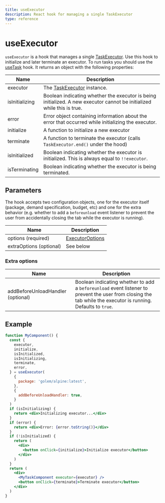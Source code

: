 ```yaml
---
title: useExecutor
description: React hook for managing a single TaskExecutor
type: reference
---
```


# useExecutor

`useExecutor` is a hook that manages a single [TaskExecutor](/docs/golem-js/reference/classes/executor_executor.TaskExecutor). Use this hook to initialize and later terminate an executor. To run tasks you should use the [useTask](/docs/creators/javascript/react/use-task) hook. It returns an object with the following properties:

| Name           | Description                                                                                                            |
|----------------|------------------------------------------------------------------------------------------------------------------------|
| executor       | The [TaskExecutor](/docs/golem-js/reference/classes/executor_executor.TaskExecutor) instance.                          |
| isInitializing | Boolean indicating whether the executor is being initialized. A new executor cannot be initialized while this is true. |
| error          | Error object containing information about the error that occurred while initializing the executor.                     |
| initialize     | A function to initialize a new executor                                                                                |
| terminate      | A function to terminate the executor (calls `TaskExecutor.end()` under the hood)                                       |
| isInitialized  | Boolean indicating whether the executor is initialized. This is always equal to `!!executor`.                          |
| isTerminating  | Boolean indicating whether the executor is being terminated.                                                           |

## Parameters

The hook accepts two configuration objects, one for the executor itself (package, demand specification, budget, etc) and one for the extra behavior (e.g. whether to add a `beforeunload` event listener to prevent the user from accidentally closing the tab while the executor is running).

| Name                    | Description                                                                                |
| ----------------------- | ------------------------------------------------------------------------------------------ |
| options (required)      | [ExecutorOptions](/docs/golem-js/reference/modules/executor_executor#executoroptionsmixin) |
| extraOptions (optional) | See below                                                                                  |

### Extra options

| Name                              | Description                                                                                                                                                   |
| --------------------------------- | ------------------------------------------------------------------------------------------------------------------------------------------------------------- |
| addBeforeUnloadHandler (optional) | Boolean indicating whether to add a `beforeunload` event listener to prevent the user from closing the tab while the executor is running. Defaults to `true`. |

## Example

```jsx
function MyComponent() {
  const {
    executor,
    initialize,
    isInitialized,
    isInitializing,
    terminate,
    error,
  } = useExecutor(
    {
      package: 'golem/alpine:latest',
    },
    {
      addBeforeUnloadHandler: true,
    }
  )
  if (isInitializing) {
    return <div>Initializing executor...</div>
  }
  if (error) {
    return <div>Error: {error.toString()}</div>
  }
  if (!isInitialized) {
    return (
      <div>
        <button onClick={initialize}>Initialize executor</button>
      </div>
    )
  }
  return (
    <div>
      <MyTaskComponent executor={executor} />
      <button onClick={terminate}>Terminate executor</button>
    </div>
  )
}
```
